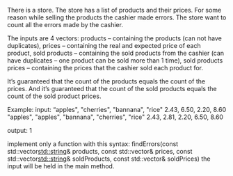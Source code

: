 There is a store. The store has a list of products and their prices.
For some reason while selling the products the cashier made errors.
The store want to count all the errors made by the cashier.

The inputs are 4 vectors:
products – containing the products (can not have duplicates), 
prices – containing the real and expected price of each product,
sold products – containing the sold products from the cashier (can have duplicates – one product can be sold more than 1 time),
sold products prices – containing the prices that the cashier sold each product for.

It’s guaranteed that the count of the products equals the count of the prices.
And it’s guaranteed that the count of the sold products equals the count of the sold product prices.

Example:
input:
“apples", "cherries", "bannana", "rice"
2.43, 6.50, 2.20, 8.60
"apples", "apples", "bannana", "cherries", "rice"
2.43, 2.81, 2.20, 6.50, 8.60

output:
1

implement only a function with this syntax:
findErrors(const std::vector<std::string>& products, const std::vector<float>& prices,
const std::vector<std::string>& soldProducts, const std::vector<float>& soldPrices)
the input will be held in the main method.
